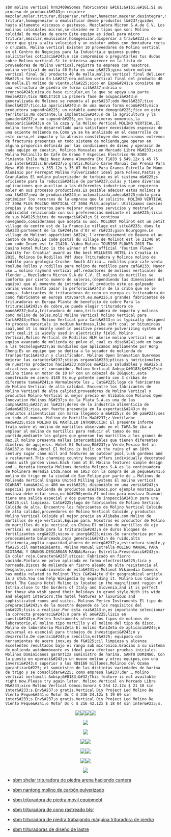 
```
sbm molino vertical hrm3400eSomos fabricantes &#161;&#161;&#161;Si su proceso de producci&#243;n requiere mezclar,moler,triturar,dispersar,refinar,humectar,macerar,desintegrar,micro triturar,homogeneizar o emulsificar desde productos l&#237;quidos hasta altamente viscosos o pastosos. Mezcladora Micron S.A.de C.V. Los molinos coloidales micron,se dividen en 2 tipos que son: Molino coloidal de muelas de acero.Este equipo es ideal para micro triturar,mezclar,emulsionar,homogenizar,dispersar a trav&#233;s de un rotor que gira a alta velocidad y un estator ambos con dentadura recta o cruzada. Molino vertical Existen 10 proveedores de Molino vertical en el Centro de Negocios para la Industria,a quienes puedes solicitarles cotizaci&#243;n sin compromiso o preguntarles tus dudas sobre Molino vertical.Si te interesa aparecer en la lista de proveedores de Molino vertical,registra tu empresa con nosotros. molino vertical de malla 40 Esta es una p&#225;gina sobre molino vertical final del producto 40 de malla.molino vertical final del.Leer M&#225;s Servicio En L&#237;nea.molino vertical final del producto 40 de malla.El molino de viento,cl&#225;sico en Espa&#241;a consiste en una estructura de piedra de forma cil&#237;ndrica o troncoc&#243;nica,de base circular,en la que se apoya una parte. Neol&#237;tico NEOLITICO La primera fase de ocupaci&#243;n generalizada de Molinos se remonta al per&#237;odo Neol&#237;tico Eneol&#237;tico.La aparici&#243;n de una nueva forma econ&#243;mica productora supondr&#225; un notable aumento demogr&#225;fico en este territorio.No obstante,la implantaci&#243;n de la agricultura y la ganader&#237;a no supondr&#225;,en los primeros momentos,la desaparici&#243;n de la caza y la Molino Vertical MOLINO VERTICAL.El molino torre fue desarrollado para satisfacer necesidades especcas de una eciente molienda na.Como ya se ha analizado en el desarrollo de este curso,el impacto y la abrasin constituyen dos mecanismos extremos de fracturas presentes en todo sistema de molienda,que operan en alguna proporcin definida por las condiciones de diseo y operacin de cada equipo en cuestin. Molinos Manuales en Mercado Libre M&#233;xico Molino Molinillo De Cafe De Grano Y Especies Electrico Nm 8300 Pimienta Chile Maiz Nuez Avena Almendra Etc T1833 $ 549.12x $ 45 75 sin inter&#233;s.Env&#237;o gratis.Molino Carne Manual Con Prensa Para Mesa #10 Hierro $ 355.12x $ 35 07 Molino Para Granos Estrella De Mano Aluminio por Ferrepat Molino Pulverizador ideal para Polvos,Pastas y Granulados El molino pulverizador de turbina es el sistema m&#225;s eficiente para la reducci&#243;n de part&#237;culas y tiene diversas aplicaciones que auxilian a las diferentes industrias que requieren moler en sus procesos productivos.Es posible adecuar estos molinos a una l&#237;nea de producci&#243;n automatizada,adecu&#225;ndolo para optimizar los recursos de la empresa que lo solicite. MOLINO VERTICAL CT 300A PLUS MOLINO VERTICAL CT 300A PLUS.aceptar: Utilizamos cookies propias y de terceros para mejorar nuestros servicios y mostrarle publicidad relacionada con sus preferencias mediante el an&#225;lisis de sus h&#225;bitos de navegaci&#243;n.Si continua navegando,consideramos que acepta su uso. MOLINOT Molinot est un petit village du centre est de la France.Le village est situ&#233; dans le d&#233;partement de la C&#244;te d'Or en r&#233;gion Bourgogne.Le village de Molinot appartient &#224; l'arrondissement de Beaune et au canton de Nolay.Le code postal du village de Molinot est le 21340 et son code Insee est le 21420. Video Mulino TOURISM FLOWER 2015 The Casino Hotel Mulino is the winner of the official 'Tourism Flower Quality for Croatia' award as the best WELLNESS HOTEL in Croatia in 2015. Molinos De Rodillos Pdf Usos Trituradora y Molinos molino de rodillo para geologia Crusher South Africa … rodillos para cafe venta YouTube Rollos y rodillos para molino de rodillos para caf&#233; Mayor uso … molino raymond vertical pdf.reductores de molinos verticales de flender … Mezcladora Micron S.A.de C.V. El molino de martillos se conforma por cierto numero de soleras,(dependiendo las dimensiones del equipo) que al momento de introducir el producto este es golpeado varias veces hasta pasar la perforaci&#243;n de la criba que se le ponga. fabricantes de trituradoras de cono en europa cs trituradora de cono fabricante en europa stavoarch.eu.m&#225;s grandes fabricantes de trituradoras en Europa Planta de beneficio de cobre Para la trituraci&#243;n de cobre,se puede elegir trituradora de mand&#237;bula,trituradora de cono,trituradora de impacto y molinos como molino de bolas,moli Molino Vertical Molino Vertical para Carb&#243;nThis Molino Vertical para Carb&#243;n is typically designed to process materials in medium hardness,like soft coal or bituminous coal,and it is mainly used in positive pressure pulverizing system of soft coal.it is widely used in electricity field. Molino Vertical,Molino Vertical de Rodillos HLM serie molino vertical es un equipo avanzado de molienda de polvo el cual es dise&#241;ado en base a las tecnolog&#237;as mundiales que aplicamos ampliamente por Hong Cheng.Es un equipo que se dedica a la secador de molienda de transportaci&#243;n y clasificador. Molinos Open Innovation Queremos mejorar las caracter&#237;sticas organol&#233;pticas y nutricionales de nuestros productos haci&#233;ndolos m&#225;s saludables y m&#225;s atractivos para el consumidor. Molino Vertical &nbsp;&#0183;&#32;Este molino tiene un motor de 10 HP con un cabezal de 20&quot;,esta construido en acero 4140 Es muy potente cuenta con 3 cribas de diferente tama&#241;o Normalmente los … Cat&#225;logo de fabricantes de Molino Vertical de alta calidad. Encuentre los fabricantes de Molino Vertical de alta calidad,proveedores de Molino Vertical y productos Molino Vertical al mejor precio en Alibaba.com Molinos Open Innovation Molinos R&#237;o de la Plata S.A.es una de las compa&#241;&#237;as l&#237;deres de la industria alimenticia de Sudam&#233;rica,con fuerte presencia en la exportaci&#243;n de productos alimenticios con marca llegando a m&#225;s de 50 pa&#237;ses en todo el mundo. Molino de Martillo Ma&#237;z Ventilador mec&#225;nico MOLINO DE MARTILLO INTRODUCCIN: El presente informe trata sobre el molino de martillos observado en el TAPA.Se iba a emplear al molino de martillos para reducir el tamao de maz partido,mediante los golpes que generan los martillos a los granos de maz.El molino presenta mallas intercambiables que tienen diferentes dimetros de agujeros. Hotel El Molino,R&#237;o Verde,Mexico Set in R&#237;o Verde,Hotel El Molino is built on the ruins of an 18th century sugar cane mill and features an outdoor pool,lush gardens and a restaurant.This charming country house offers individually decorated rooms with garden views.Each room at El Molino features simple design and … Heredia Heredia Molinos Heredia Molinos S.A.es la continuadora de Molinera Heredia Ltda.nace en 1953 con la compra de un peque&#241;o molino de trigo en la ciudad de San Felipe,por parte de … Molinos de Molienda Vertical Engsko United Milling Systems El molino vertical DIAMANT tama&#241;o 400 mm est&#225; disponible en una versi&#243;n especial para molienda de productos aceitosos,por ejemplo mostaza.La mostaza debe estar seca,no h&#250;meda.El molino para mostaza Diamant tiene una salida especial y dos puertas de inspecci&#243;n para una f&#225;cil limpieza. Cat&#225;logo de fabricantes de Molino Vertical Coloide de alta. Encuentre los fabricantes de Molino Vertical Coloide de alta calidad,proveedores de Molino Vertical Coloide y productos Molino Vertical Coloide al mejor precio en Alibaba.com Molino de martillos de eje vertical,Equipo para. Nosotros es productor de Molino de martillos de eje vertical en China.El molino de martillos de eje vertical es usado para la trituraci&#243;n de duros bloques de fertilizantes org&#225;nicos e inorg&#225;nicos.Se caracteriza por su procesamiento balanceado,baja generaci&#243;n de ruido,alta eficiencia,amplia capacidad,ahorro de energ&#237;a,estructura simple,y f&#225;cil mantenimiento. Molino Manual Estrella MOLINO MANUAL PARA NIXTAMAL Y GRANOS.DESCARGAR MANUALMarca: Estrella.Presentaci&#243;n: En color rojo.Caracter&#237;sticas: Fabricado en fierro vaciado.Pintura en polvo aplicada en forma electrost&#225;tica y horneada.Discos de molienda en fierro aleado de alta resistencia al desgaste,con recubrimiento de esta&#241;o Molinot Wikimedia Commons has media related to Molinot This C&#244;te d'Or geographical article is a stub.You can help Wikipedia by expanding it. Mulino Lux Casino Hotel The Casino Hotel Mulino is located in the magnificent region of Istria,close to the borders of Italy and Slovenia,and it is perfect for those who wish spend their holidays in grand style.With its wide and elegant interiors,the hotel features 67 luxurious and sophisticated rooms and suites. Molinos Perten Instruments El tipo de preparaci&#243;n de la muestra depende de los requisitos del an&#225;lisis a realizar.Por esta raz&#243;n,es importante seleccionar la correcta preparaci&#243;n para el an&#225;lisis en cuesti&#243;n.Perten Instruments ofrece dos tipos de molinos de laboratorio,el molino tipo martillo y el molino del tipo de disco. Molino de laboratorio MiniZeta El molino MiniZeta de aplicaci&#243;n universal es esencial para trabajos de investigaci&#243;n y desarrollo.De operaci&#243;n sencilla,est&#225; equipado con herramientas de acero inox,es de f&#225;cil limpieza y alcanza excelentes resultados bajo el rango sub micronico.Gracias a su sistema de molienda autobombeante es ideal para efectuar pruebas iniciales. Molinos Dominicanos garantiza suministro de harina. SANTO DOMINGO. Con la puesta en operaci&#243;n un nuevo molino y otros equipos,con una inversi&#243;n superior a los RD$160 millones,Molinos del Ozama garantizar&#225; el suministro de las distintas variedades de harina de trigo y se consolidar&#225; como empresa l&#237;der … Molino vertical vertimill &nbsp;&#0183;&#32;This feature is not available right now.Please try again later. Molino Vertical en Mercado Libre M&#233;xico Molino Vertical Cemco.Sonora $ 254 12.12x $ 21 18 sin inter&#233;s.Env&#237;o gratis.Vertical Diy Project Led Molino De Viento Peque&#241;o Motor Dc C $ 236 24.12x $ 19 69 sin inter&#233;s.Env&#237;o gratis.Vertical Diy Project Led Molino De Viento Peque&#241;o Motor Dc C $ 216 42.12x $ 18 04 sin inter&#233;s. 
```

<div align="center">

<a href="https://es-mill.shibang-china.com/github&k=sbm+molino+vertical+hrm3400e"><img src="https://static.shibang-china.com/es/mill/index.jpg"></a><a href="https://es-mill.shibang-china.com/materials.htmlgithub&k=sbm+molino+vertical+hrm3400e"><img src="https://static.shibang-china.com/es/mill/materials.jpg"></a><a href="https://es-mill.shibang-china.com/about.htmlgithub&k=sbm+molino+vertical+hrm3400e"><img src="https://static.shibang-china.com/es/mill/about.jpg"></a><a href="https://es-mill.shibang-china.com/contact.htmlgithub&k=sbm+molino+vertical+hrm3400e"><img src="https://static.shibang-china.com/es/mill/contact.jpg"></a>

<a href="https://es-mill.shibang-china.com/github&k=sbm+molino+vertical+hrm3400e"><img src="https://static.shibang-china.com/es/mill/banner.jpg"></a>

<a href="https://swt.shibang-china.com/github&k=sbm+molino+vertical+hrm3400e"><img src="https://static.shibang-china.com/es/mill/chat.jpg"></a>

<a href="https://es-mill.shibang-china.com/products/vertical-roller-mill.htmlgithub&k=sbm+molino+vertical+hrm3400e"><img src="https://static.shibang-china.com/es/mill/vertical.jpg"></a><a href="https://es-mill.shibang-china.com/products/raymond-mill.htmlgithub&k=sbm+molino+vertical+hrm3400e"><img src="https://static.shibang-china.com/es/mill/raymond.jpg"></a>

<a href="https://es-mill.shibang-china.com/products/ultrafine-grinding-mill.htmlgithub&k=sbm+molino+vertical+hrm3400e"><img src="https://static.shibang-china.com/es/mill/ultrafine.jpg"></a><a href="https://es-mill.shibang-china.com/products/trapezium-grinding-mill.htmlgithub&k=sbm+molino+vertical+hrm3400e"><img src="https://static.shibang-china.com/es/mill/trapezium.jpg"></a>

<a href="https://es-mill.shibang-china.com/products/ball-mill.htmlgithub&k=sbm+molino+vertical+hrm3400e"><img src="https://static.shibang-china.com/es/mill/ball.jpg"></a><a href="https://es-mill.shibang-china.com/products/hammer-mill.htmlgithub&k=sbm+molino+vertical+hrm3400e"><img src="https://static.shibang-china.com/es/mill/hammer.jpg"></a>

<a href="https://swt.shibang-china.com/github&k=sbm+molino+vertical+hrm3400e"><img src="https://static.shibang-china.com/es/mill/case.jpg"></a>

</div>


* [sbm shelar trituradora de piedra arena haciendo cantera](sbm%20shelar%20trituradora%20de%20piedra%20arena%20haciendo%20cantera.md)

* [sbm nantong molino de carbón pulverizado](sbm%20nantong%20molino%20de%20carb%C3%B3n%20pulverizado.md)

* [sbm trituradora de piedra móvil equipmebt](sbm%20trituradora%20de%20piedra%20m%C3%B3vil%20equipmebt.md)

* [sbm trituradora de cono rastreado blsr](sbm%20trituradora%20de%20cono%20rastreado%20blsr.md)

* [sbm trituradora de piedra trabajando máquina trituradora de piedra](sbm%20trituradora%20de%20piedra%20trabajando%20m%C3%A1quina%20trituradora%20de%20piedra.md)

* [sbm trituradoras de diseño de lastre](sbm%20trituradoras%20de%20dise%C3%B1o%20de%20lastre.md)